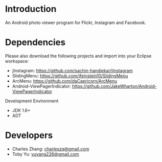 Introduction
====================
An Android photo viewer program for Flickr, Instagram and Facebook.

Dependencies
====================
Please also download the following projects and import into your Eclipse workspace:
* jInstagram:	https://github.com/sachin-handiekar/jInstagram
* SlidingMenu:	https://github.com/jfeinstein10/SlidingMenu
* ArcMenu:		https://github.com/daCapricorn/ArcMenu
* Android-ViewPagerIndicator: https://github.com/JakeWharton/Android-ViewPagerIndicator

Development Environment
* JDK 1.6+
* ADT

Developers
====================
* Charles Zhang: charleszq@gmail.com
* Toby Yu: yuyang226@gmail.com